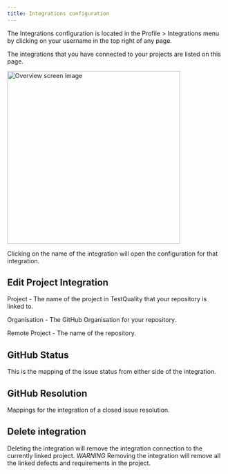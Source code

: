 ```yaml
---
title: Integrations configuration
---
```



The Integrations configuration is located in the Profile > Integrations menu by clicking on your username in the top right of any page. 

The integrations that you have connected to your projects are listed on this page. 
<div class="img-with-text">
    <img src="\img\Screens\integrations_2.png" alt="Overview screen image" width="400"  class="center"/>
    <p></p> 
</div>

Clicking on the name of the integration will open the configuration for that integration.



## Edit Project Integration

Project - The name of the project in TestQuality that your repository is linked to. 

Organisation - The GitHub Organisation for your repository.

Remote Project - The name of the repository.

## GitHub Status

This is the mapping of the issue status from either side of the integration. 

## GitHub Resolution

Mappings for the integration of a closed issue resolution.

## Delete integration

Deleting the integration will remove the integration connection to the currently linked project. *WARNING* Removing the integration will remove all the linked defects and requirements in the project.